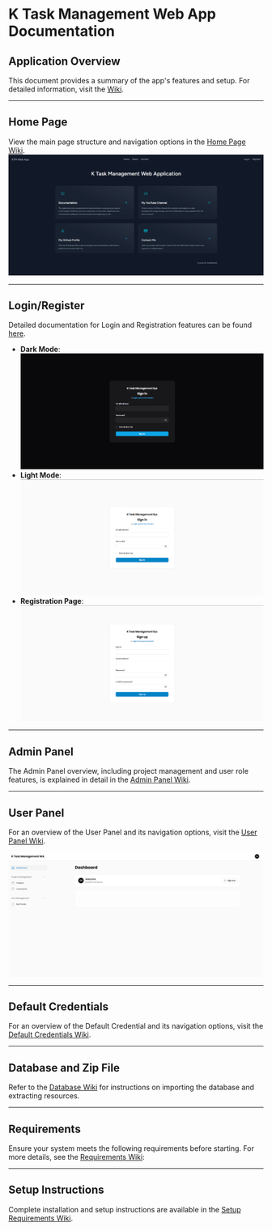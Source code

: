 # K Task Management Web App Documentation

## Application Overview
This document provides a summary of the app's features and setup. For detailed information, visit the [Wiki](https://github.com/KrisChan33/K-Task-Management-Web-App/wiki).

---

## Home Page
View the main page structure and navigation options in the [Home Page Wiki](https://github.com/KrisChan33/K-Task-Management-Web-App/wiki/1.-Home-Page).  
![Home Page](ReadmeImages/Homepage.png)

---

## Login/Register
Detailed documentation for Login and Registration features can be found [here](https://github.com/KrisChan33/K-Task-Management-Web-App/wiki/1.-Home-Page#loginregister).  
- **Dark Mode**:  
  ![Dark Mode](ReadmeImages/image.png)
- **Light Mode**:  
  ![Light Mode](ReadmeImages/image-1.png)
- **Registration Page**:  
  ![Registration Page](ReadmeImages/image-3.png)

---

## Admin Panel
The Admin Panel overview, including project management and user role features, is explained in detail in the [Admin Panel Wiki](https://github.com/KrisChan33/K-Task-Management-Web-App/wiki/2.-Admin-Panel).  

---

## User Panel
For an overview of the User Panel and its navigation options, visit the [User Panel Wiki](https://github.com/KrisChan33/K-Task-Management-Web-App/wiki/3.-User-Panel).  

![User Panel](ReadmeImages/image-28.png)

---

## Default Credentials

For an overview of the Default Credential and its navigation options, visit the [Default Credentials Wiki](https://github.com/KrisChan33/K-Task-Management-Web-App/wiki/4.-Default-Credentials).  

---

## Database and Zip File
Refer to the [Database Wiki](https://github.com/KrisChan33/K-Task-Management-Web-App/wiki/5.-Database) for instructions on importing the database and extracting resources.

---

## Requirements
Ensure your system meets the following requirements before starting. For more details, see the [Requirements Wiki](https://github.com/KrisChan33/K-Task-Management-Web-App/wiki/6.-Requirements):  

---

## Setup Instructions
Complete installation and setup instructions are available in the [Setup Requirements Wiki](https://github.com/KrisChan33/K-Task-Management-Web-App/wiki/7.-Instructions).
